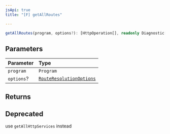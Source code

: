 ```yaml
---
jsApi: true
title: "[F] getAllRoutes"

---
```

```ts
getAllRoutes(program, options?): [HttpOperation[], readonly Diagnostic[]]
```

## Parameters

| Parameter | Type |
| :------ | :------ |
| `program` | `Program` |
| `options`? | [`RouteResolutionOptions`](../interfaces/RouteResolutionOptions.md) |

## Returns

## Deprecated

use `getAllHttpServices` instead
